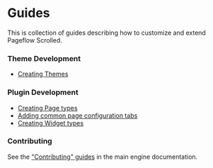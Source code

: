 # Guides

This is collection of guides describing how to customize and
extend Pageflow Scrolled.

### Theme Development

* [Creating Themes](./creating_themes.md)

### Plugin Development

* [Creating Page types](./creating_page_types.md)
* [Adding common page configuration tabs](./adding_common_page_configuration_tabs.md)
* [Creating Widget types](./creating_widget_types.md)

### Contributing

See the
["Contributing" guides](../../../doc/index.md)
in the main engine documentation.
